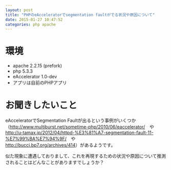 ```yaml
---
layout: post
title: "PHPのeAcceleratorでsegmentation faultがでる状況や原因について"
date: 2015-01-27 10:47:52
categories: php apache
---
```

<h1>環境</h1>

<ul>
<li>apache 2.2.15 (prefork)</li>
<li>php 5.3.3</li>
<li>eAccelerator 1.0-dev</li>
<li>アプリは自前のPHPアプリ</li>
</ul>

<h1>お聞きしたいこと</h1>

<p>eAcceleratorでSegmentation Faultが出るという事例がいくつか<br>
（<a href="http://www.multiburst.net/sometime-php/2010/06/eaccelerator/" rel="nofollow">http://www.multiburst.net/sometime-php/2010/06/eaccelerator/</a>　や<br>
<a href="http://u-tamax.jp/2012/04/httpd-%E3%81%A7-segmentation-fault-11-%E7%99%BA%E7%94%9F/" rel="nofollow">http://u-tamax.jp/2012/04/httpd-%E3%81%A7-segmentation-fault-11-%E7%99%BA%E7%94%9F/</a>　や<br>
<a href="http://bucci.bp7.org/archives/414" rel="nofollow">http://bucci.bp7.org/archives/414</a>）があるようです。</p>

<p>似た現象に遭遇しておりまして、これを再現するための状況や原因について推測されることはどんなことがありますでしょうか？</p>
